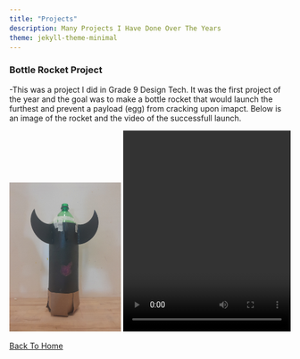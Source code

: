 ```yaml
---
title: "Projects"
description: Many Projects I Have Done Over The Years
theme: jekyll-theme-minimal
---
```


### Bottle Rocket Project
-This was a project I did in Grade 9 Design Tech. It was the first project of the year and the goal was to make a bottle rocket that would launch the furthest and prevent a payload (egg) from cracking upon imapct. Below is an image of the rocket and the video of the successfull launch.


<img src="docs/assets/Bottle_Rocket.jpg" width="200" height="auto">


<video controls width="300" height="360">
  <source src="docs/assets/Rocket_Launch.mp4" type="video/mp4">
</video>


[Back To Home](README.md)
